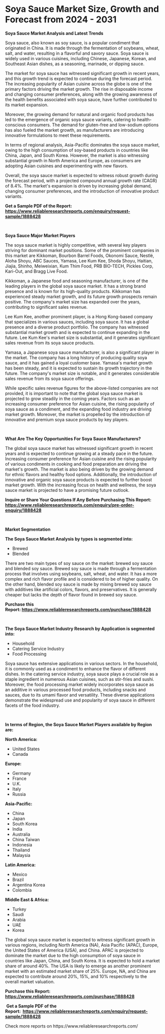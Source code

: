 <p><h1>Soya Sauce Market Size, Growth and Forecast from 2024 - 2031</h1></p><p><strong>Soya Sauce Market Analysis and Latest Trends</strong></p>
<p><p>Soya sauce, also known as soy sauce, is a popular condiment that originated in China. It is made through the fermentation of soybeans, wheat, salt, and water, resulting in a flavorful and savory sauce. Soya sauce is widely used in various cuisines, including Chinese, Japanese, Korean, and Southeast Asian dishes, as a seasoning, marinade, or dipping sauce.</p><p>The market for soya sauce has witnessed significant growth in recent years, and this growth trend is expected to continue during the forecast period. The increasing popularity of Asian cuisine across the globe is one of the primary factors driving the market growth. The rise in disposable income and changing consumer preferences, along with the growing awareness of the health benefits associated with soya sauce, have further contributed to its market expansion.</p><p>Moreover, the growing demand for natural and organic food products has led to the emergence of organic soya sauce variants, catering to health-conscious consumers. The demand for gluten-free and low-sodium options has also fueled the market growth, as manufacturers are introducing innovative formulations to meet these requirements.</p><p>In terms of regional analysis, Asia-Pacific dominates the soya sauce market, owing to the high consumption of soy-based products in countries like China, Japan, and South Korea. However, the market is also witnessing substantial growth in North America and Europe, as consumers are adopting Asian cuisines and experimenting with new flavors.</p><p>Overall, the soya sauce market is expected to witness robust growth during the forecast period, with a projected compound annual growth rate (CAGR) of 8.4%. The market's expansion is driven by increasing global demand, changing consumer preferences, and the introduction of innovative product variants.</p></p>
<p><strong>Get a Sample PDF of the Report:&nbsp; <a href="https://www.reliableresearchreports.com/enquiry/request-sample/1888428">https://www.reliableresearchreports.com/enquiry/request-sample/1888428</a></strong></p>
<p>&nbsp;</p>
<p><strong>Soya Sauce Major Market Players</strong></p>
<p><p>The soya sauce market is highly competitive, with several key players striving for dominant market positions. Some of the prominent companies in this market are Kikkoman, Bourbon Barrel Foods, Okonomi Sauce, Nestlé, Aloha Shoyu, ABC Sauces, Yamasa, Lee Kum Kee, Shoda Shoyu, Haitian, Jiajia, Shinho, Meiweixian, Kum Thim Food, PRB BIO-TECH, Pickles Corp, Kari-Out, and Bragg Live Food.</p><p>Kikkoman, a Japanese food and seasoning manufacturer, is one of the leading players in the global soya sauce market. It has a strong brand presence and is known for its high-quality products. Kikkoman has experienced steady market growth, and its future growth prospects remain positive. The company's market size has expanded over the years, contributing to significant sales revenue.</p><p>Lee Kum Kee, another prominent player, is a Hong Kong-based company that specializes in various sauces, including soya sauce. It has a global presence and a diverse product portfolio. The company has witnessed substantial market growth and is expected to continue expanding in the future. Lee Kum Kee's market size is substantial, and it generates significant sales revenue from its soya sauce products.</p><p>Yamasa, a Japanese soya sauce manufacturer, is also a significant player in the market. The company has a long history of producing quality soya sauce, and it has gained a loyal customer base. Yamasa's market growth has been steady, and it is expected to sustain its growth trajectory in the future. The company's market size is notable, and it generates considerable sales revenue from its soya sauce offerings.</p><p>While specific sales revenue figures for the above-listed companies are not provided, it is important to note that the global soya sauce market is projected to grow steadily in the coming years. Factors such as an increasing consumer preference for Asian cuisine, the rising popularity of soya sauce as a condiment, and the expanding food industry are driving market growth. Moreover, the market is propelled by the introduction of innovative and premium soya sauce products by key players.</p></p>
<p>&nbsp;</p>
<p><strong>What Are The Key Opportunities For Soya Sauce Manufacturers?</strong></p>
<p><p>The global soya sauce market has witnessed significant growth in recent years and is expected to continue growing at a steady pace in the future. Increasing consumer preference for Asian cuisine and the rising popularity of various condiments in cooking and food preparation are driving the market's growth. The market is also being driven by the growing demand for ethnic flavors and healthy food options. Additionally, the introduction of innovative and organic soya sauce products is expected to further boost market growth. With the increasing focus on health and wellness, the soya sauce market is projected to have a promising future outlook.</p></p>
<p><strong>Inquire or Share Your Questions If Any Before Purchasing This Report: <a href="https://www.reliableresearchreports.com/enquiry/pre-order-enquiry/1888428">https://www.reliableresearchreports.com/enquiry/pre-order-enquiry/1888428</a></strong></p>
<p>&nbsp;</p>
<p><strong>Market Segmentation</strong></p>
<p><strong>The Soya Sauce Market Analysis by types is segmented into:</strong></p>
<p><ul><li>Brewed</li><li>Blended</li></ul></p>
<p><p>There are two main types of soy sauce on the market: brewed soy sauce and blended soy sauce. Brewed soy sauce is made through a fermentation process that involves using soybeans, salt, wheat, and water. It has a more complex and rich flavor profile and is considered to be of higher quality. On the other hand, blended soy sauce is made by mixing brewed soy sauce with additives like artificial colors, flavors, and preservatives. It is generally cheaper but lacks the depth of flavor found in brewed soy sauce.</p></p>
<p><strong>Purchase this Report:&nbsp;<a href="https://www.reliableresearchreports.com/purchase/1888428">https://www.reliableresearchreports.com/purchase/1888428</a></strong></p>
<p>&nbsp;</p>
<p><strong>The Soya Sauce Market Industry Research by Application is segmented into:</strong></p>
<p><ul><li>Household</li><li>Catering Service Industry</li><li>Food Processing</li></ul></p>
<p><p>Soya sauce has extensive applications in various sectors. In the household, it is commonly used as a condiment to enhance the flavor of different dishes. In the catering service industry, soya sauce plays a crucial role as a staple ingredient in numerous Asian cuisines, such as stir-fries and sushi. Moreover, the food processing market widely incorporates soya sauce as an additive in various processed food products, including snacks and sauces, due to its umami flavor and versatility. These diverse applications demonstrate the widespread use and popularity of soya sauce in different facets of the food industry.</p></p>
<p>&nbsp;</p>
<p><strong>In terms of Region, the Soya Sauce Market Players available by Region are:</strong></p>
<p>
    <p> <strong> North America: </strong>
        <ul>
            <li>United States</li>
            <li>Canada</li>
        </ul>
        </p> 
    <p> <strong> Europe: </strong>
        <ul>
            <li>Germany</li>
            <li>France</li>
            <li>U.K.</li>
            <li>Italy</li>
            <li>Russia</li>
        </ul>
        </p> 
    <p> <strong> Asia-Pacific: </strong>
        <ul>
            <li>China</li>
            <li>Japan</li>
            <li>South Korea</li>
            <li>India</li>
            <li>Australia</li>
            <li>China Taiwan</li>
            <li>Indonesia</li>
            <li>Thailand</li>
            <li>Malaysia</li>
        </ul>
        </p> 
    <p> <strong> Latin America: </strong>
        <ul>
            <li>Mexico</li>
            <li>Brazil</li>
            <li>Argentina Korea</li>
            <li>Colombia</li>
        </ul>
        </p> 
    <p> <strong> Middle East & Africa: </strong>
        <ul>
            <li>Turkey</li>
            <li>Saudi</li>
            <li>Arabia</li>
            <li>UAE</li>
            <li>Korea</li>
        </ul>
    </p>
    </p>
<p><p>The global soya sauce market is expected to witness significant growth in various regions, including North America (NA), Asia Pacific (APAC), Europe, the United States of America (USA), and China. APAC is projected to dominate the market due to the high consumption of soya sauce in countries like Japan, China, and South Korea. It is expected to hold a market share of around 40%. The USA is likely to emerge as another prominent market with an estimated market share of 25%. Europe, NA, and China are expected to contribute around 20%, 15%, and 10% respectively to the overall market valuation.</p></p>
<p><strong>Purchase this Report: <a href="https://www.reliableresearchreports.com/purchase/1888428">https://www.reliableresearchreports.com/purchase/1888428</a></strong></p>
<p>&nbsp;<strong>Get a Sample PDF of the Report:&nbsp;&nbsp;<a href="https://www.reliableresearchreports.com/enquiry/request-sample/1888428">https://www.reliableresearchreports.com/enquiry/request-sample/1888428</a></strong></p>
<p><strong></strong></p>
<p>Check more reports on https://www.reliableresearchreports.com/</p>